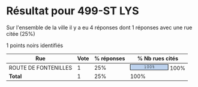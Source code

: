 # Résultat pour 499-ST LYS

Sur l'ensemble de la ville il y a eu 4 réponses dont 1 réponses avec une rue citée (25%)

1 points noirs identifiés

| Rue | Vote | % réponses | % Nb rues cités|
|-----|------|------------|----------------|
| ROUTE DE FONTENILLES | 1 | 25% | <img src="../../img/bar_100.gif" />&nbsp;100%|
| **Total** | 1 | 25% | 100%|
